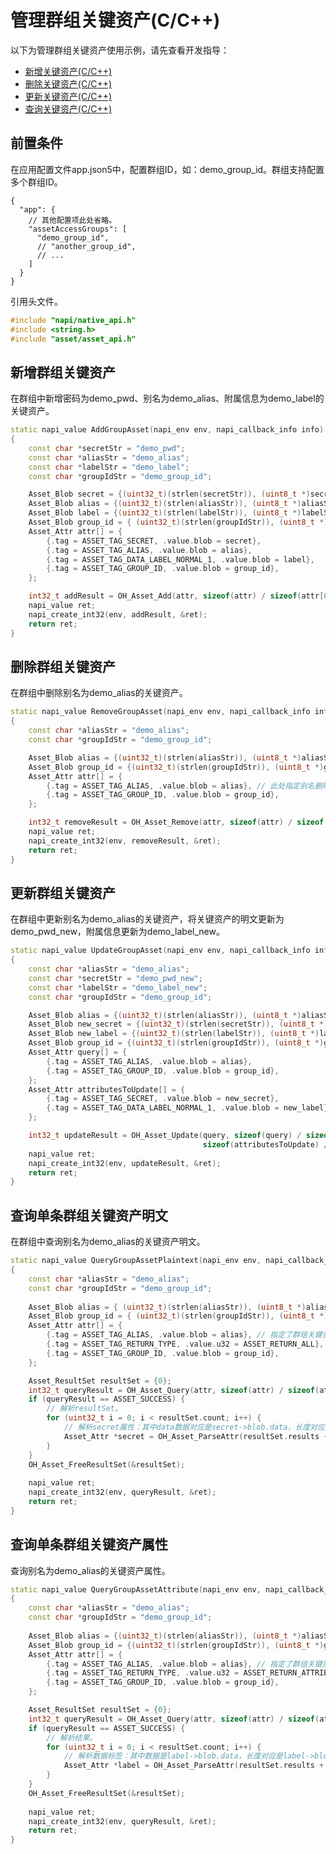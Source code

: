 # 管理群组关键资产(C/C++)

<!--Kit: Asset Store Kit-->
<!--Subsystem: Security-->
<!--Owner: @JeremyXu-->
<!--Designer: @skye_you-->
<!--Tester: @nacyli-->
<!--Adviser: @zengyawen-->

以下为管理群组关键资产使用示例，请先查看开发指导：

- [新增关键资产(C/C++)](asset-native-add.md)
- [删除关键资产(C/C++)](asset-native-remove.md)
- [更新关键资产(C/C++)](asset-native-update.md)
- [查询关键资产(C/C++)](asset-native-query.md)

## 前置条件

在应用配置文件app.json5中，配置群组ID，如：demo_group_id。群组支持配置多个群组ID。

```json5
{
  "app": {
    // 其他配置项此处省略。
    "assetAccessGroups": [
      "demo_group_id",
      // "another_group_id",
      // ...
    ]
  }
}
```

引用头文件。

<!-- @[include](https://gitcode.com/openharmony/applications_app_samples/blob/master/code/DocsSample/Security/AssetStoreKit/AssetStoreNdk/entry/src/main/cpp/napi_init.cpp) -->

``` C++
#include "napi/native_api.h"
#include <string.h>
#include "asset/asset_api.h"
```


## 新增群组关键资产

在群组中新增密码为demo_pwd、别名为demo_alias、附属信息为demo_label的关键资产。

<!-- @[add_group_asset](https://gitcode.com/openharmony/applications_app_samples/blob/master/code/DocsSample/Security/AssetStoreKit/AssetStoreNdk/entry/src/main/cpp/napi_init.cpp) -->

``` C++
static napi_value AddGroupAsset(napi_env env, napi_callback_info info)
{
    const char *secretStr = "demo_pwd";
    const char *aliasStr = "demo_alias";
    const char *labelStr = "demo_label";
    const char *groupIdStr = "demo_group_id";

    Asset_Blob secret = {(uint32_t)(strlen(secretStr)), (uint8_t *)secretStr};
    Asset_Blob alias = {(uint32_t)(strlen(aliasStr)), (uint8_t *)aliasStr};
    Asset_Blob label = {(uint32_t)(strlen(labelStr)), (uint8_t *)labelStr};
    Asset_Blob group_id = { (uint32_t)(strlen(groupIdStr)), (uint8_t *)groupIdStr};
    Asset_Attr attr[] = {
        {.tag = ASSET_TAG_SECRET, .value.blob = secret},
        {.tag = ASSET_TAG_ALIAS, .value.blob = alias},
        {.tag = ASSET_TAG_DATA_LABEL_NORMAL_1, .value.blob = label},
        {.tag = ASSET_TAG_GROUP_ID, .value.blob = group_id},
    };

    int32_t addResult = OH_Asset_Add(attr, sizeof(attr) / sizeof(attr[0]));
    napi_value ret;
    napi_create_int32(env, addResult, &ret);
    return ret;
}
```


## 删除群组关键资产

在群组中删除别名为demo_alias的关键资产。

<!-- @[remove_group_asset](https://gitcode.com/openharmony/applications_app_samples/blob/master/code/DocsSample/Security/AssetStoreKit/AssetStoreNdk/entry/src/main/cpp/napi_init.cpp) -->

``` C++
static napi_value RemoveGroupAsset(napi_env env, napi_callback_info info)
{
    const char *aliasStr = "demo_alias";
    const char *groupIdStr = "demo_group_id";

    Asset_Blob alias = {(uint32_t)(strlen(aliasStr)), (uint8_t *)aliasStr};
    Asset_Blob group_id = {(uint32_t)(strlen(groupIdStr)), (uint8_t *)groupIdStr};
    Asset_Attr attr[] = {
        {.tag = ASSET_TAG_ALIAS, .value.blob = alias}, // 此处指定别名删除单条群组关键资产，也可不指定别名删除多条群组关键资产。
        {.tag = ASSET_TAG_GROUP_ID, .value.blob = group_id},
    };

    int32_t removeResult = OH_Asset_Remove(attr, sizeof(attr) / sizeof(attr[0]));
    napi_value ret;
    napi_create_int32(env, removeResult, &ret);
    return ret;
}
```


## 更新群组关键资产

在群组中更新别名为demo_alias的关键资产，将关键资产的明文更新为demo_pwd_new，附属信息更新为demo_label_new。

<!-- @[update_group_asset](https://gitcode.com/openharmony/applications_app_samples/blob/master/code/DocsSample/Security/AssetStoreKit/AssetStoreNdk/entry/src/main/cpp/napi_init.cpp) -->

``` C++
static napi_value UpdateGroupAsset(napi_env env, napi_callback_info info)
{
    const char *aliasStr = "demo_alias";
    const char *secretStr = "demo_pwd_new";
    const char *labelStr = "demo_label_new";
    const char *groupIdStr = "demo_group_id";

    Asset_Blob alias = {(uint32_t)(strlen(aliasStr)), (uint8_t *)aliasStr};
    Asset_Blob new_secret = {(uint32_t)(strlen(secretStr)), (uint8_t *)secretStr};
    Asset_Blob new_label = {(uint32_t)(strlen(labelStr)), (uint8_t *)labelStr};
    Asset_Blob group_id = {(uint32_t)(strlen(groupIdStr)), (uint8_t *)groupIdStr};
    Asset_Attr query[] = {
        {.tag = ASSET_TAG_ALIAS, .value.blob = alias},
        {.tag = ASSET_TAG_GROUP_ID, .value.blob = group_id},
    };
    Asset_Attr attributesToUpdate[] = {
        {.tag = ASSET_TAG_SECRET, .value.blob = new_secret},
        {.tag = ASSET_TAG_DATA_LABEL_NORMAL_1, .value.blob = new_label},
    };

    int32_t updateResult = OH_Asset_Update(query, sizeof(query) / sizeof(query[0]), attributesToUpdate,
                                           sizeof(attributesToUpdate) / sizeof(attributesToUpdate[0]));
    napi_value ret;
    napi_create_int32(env, updateResult, &ret);
    return ret;
}
```


## 查询单条群组关键资产明文

在群组中查询别名为demo_alias的关键资产明文。

<!-- @[query_group_single_plaintext](https://gitcode.com/openharmony/applications_app_samples/blob/master/code/DocsSample/Security/AssetStoreKit/AssetStoreNdk/entry/src/main/cpp/napi_init.cpp) -->

``` C++
static napi_value QueryGroupAssetPlaintext(napi_env env, napi_callback_info info)
{
    const char *aliasStr = "demo_alias";
    const char *groupIdStr = "demo_group_id";
    
    Asset_Blob alias = { (uint32_t)(strlen(aliasStr)), (uint8_t *)aliasStr };
    Asset_Blob group_id = { (uint32_t)(strlen(groupIdStr)), (uint8_t *)groupIdStr };
    Asset_Attr attr[] = {
        {.tag = ASSET_TAG_ALIAS, .value.blob = alias}, // 指定了群组关键资产别名，最多查询到一条满足条件的群组关键资产。
        {.tag = ASSET_TAG_RETURN_TYPE, .value.u32 = ASSET_RETURN_ALL}, // 此处表示需要返回群组关键资产的所有信息，即属性+明文。
        {.tag = ASSET_TAG_GROUP_ID, .value.blob = group_id},
    };

    Asset_ResultSet resultSet = {0};
    int32_t queryResult = OH_Asset_Query(attr, sizeof(attr) / sizeof(attr[0]), &resultSet);
    if (queryResult == ASSET_SUCCESS) {
        // 解析resultSet。
        for (uint32_t i = 0; i < resultSet.count; i++) {
            // 解析secret属性：其中data数据对应是secret->blob.data，长度对应是secret->blob.size。
            Asset_Attr *secret = OH_Asset_ParseAttr(resultSet.results + i, ASSET_TAG_SECRET);
        }
    }
    OH_Asset_FreeResultSet(&resultSet);
    
    napi_value ret;
    napi_create_int32(env, queryResult, &ret);
    return ret;
}
```


## 查询单条群组关键资产属性

查询别名为demo_alias的关键资产属性。

<!-- @[query_group_single_attribute](https://gitcode.com/openharmony/applications_app_samples/blob/master/code/DocsSample/Security/AssetStoreKit/AssetStoreNdk/entry/src/main/cpp/napi_init.cpp) -->

``` C++
static napi_value QueryGroupAssetAttribute(napi_env env, napi_callback_info info)
{
    const char *aliasStr = "demo_alias";
    const char *groupIdStr = "demo_group_id";
    
    Asset_Blob alias = {(uint32_t)(strlen(aliasStr)), (uint8_t *)aliasStr};
    Asset_Blob group_id = {(uint32_t)(strlen(groupIdStr)), (uint8_t *)groupIdStr};
    Asset_Attr attr[] = {
        {.tag = ASSET_TAG_ALIAS, .value.blob = alias}, // 指定了群组关键资产别名，最多查询到一条满足条件的群组关键资产。
        {.tag = ASSET_TAG_RETURN_TYPE, .value.u32 = ASSET_RETURN_ATTRIBUTES}, // 此处表示仅返回群组关键资产属性，不包含群组关键资产明文。
        {.tag = ASSET_TAG_GROUP_ID, .value.blob = group_id},
    };

    Asset_ResultSet resultSet = {0};
    int32_t queryResult = OH_Asset_Query(attr, sizeof(attr) / sizeof(attr[0]), &resultSet);
    if (queryResult == ASSET_SUCCESS) {
        // 解析结果。
        for (uint32_t i = 0; i < resultSet.count; i++) {
            // 解析数据标签：其中数据是label->blob.data，长度对应是label->blob.size。
            Asset_Attr *label = OH_Asset_ParseAttr(resultSet.results + i, ASSET_TAG_DATA_LABEL_NORMAL_1);
        }
    }
    OH_Asset_FreeResultSet(&resultSet);
    
    napi_value ret;
    napi_create_int32(env, queryResult, &ret);
    return ret;
}
```

